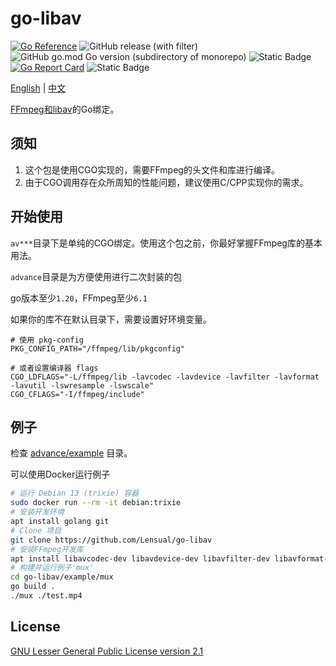# go-libav

[![Go Reference](https://pkg.go.dev/badge/github.com/Lensual/go-libav.svg)](https://pkg.go.dev/github.com/Lensual/go-libav)
![GitHub release (with filter)](https://img.shields.io/github/v/release/Lensual/go-libav?include_prereleases&color=blue)
![GitHub go.mod Go version (subdirectory of monorepo)](https://img.shields.io/github/go-mod/go-version/Lensual/go-libav)
![Static Badge](https://img.shields.io/github/license/Lensual/go-libav)
[![Go Report Card](https://goreportcard.com/badge/github.com/Lensual/go-libav)](https://goreportcard.com/report/github.com/Lensual/go-libav)
![Static Badge](https://img.shields.io/badge/FFmpeg_version-6.1-purple)

[English](./README.md) | [中文](./README_zh.md)

[FFmpeg和libav](https://ffmpeg.org/)的Go绑定。

## 须知

1. 这个包是使用CGO实现的，需要FFmpeg的头文件和库进行编译。
2. 由于CGO调用存在众所周知的性能问题，建议使用C/CPP实现你的需求。

## 开始使用

`av***`目录下是单纯的CGO绑定。使用这个包之前，你最好掌握FFmpeg库的基本用法。

`advance`目录是为方便使用进行二次封装的包

go版本至少`1.20`，FFmpeg至少`6.1`

如果你的库不在默认目录下，需要设置好环境变量。

```env
# 使用 pkg-config
PKG_CONFIG_PATH="/ffmpeg/lib/pkgconfig"

# 或者设置编译器 flags
CGO_LDFLAGS="-L/ffmpeg/lib -lavcodec -lavdevice -lavfilter -lavformat -lavutil -lswresample -lswscale"
CGO_CFLAGS="-I/ffmpeg/include"
```

## 例子

检查 [advance/example](./advance/example) 目录。

可以使用Docker运行例子

```bash
# 运行 Debian 13 (trixie) 容器
sudo docker run --rm -it debian:trixie
# 安装开发环境
apt install golang git
# Clone 项目
git clone https://github.com/Lensual/go-libav
# 安装FFmpeg开发库
apt install libavcodec-dev libavdevice-dev libavfilter-dev libavformat-dev libavutil-dev libswresample-dev libswscale-dev
# 构建并运行例子'mux'
cd go-libav/example/mux
go build .
./mux ./test.mp4
```

## License

[GNU Lesser General Public License version 2.1](./LICENSE)
